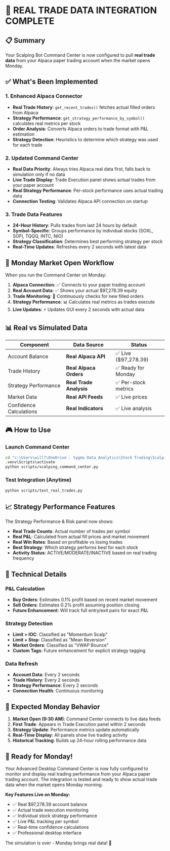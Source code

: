 # 🎯 REAL TRADE DATA INTEGRATION COMPLETE

## 📋 Summary
Your Scalping Bot Command Center is now configured to pull **real trade data** from your Alpaca paper trading account when the market opens Monday.

## ✅ What's Been Implemented

### 1. **Enhanced Alpaca Connector**
- **Real Trade History**: `get_recent_trades()` fetches actual filled orders from Alpaca
- **Strategy Performance**: `get_strategy_performance_by_symbol()` calculates real metrics per stock
- **Order Analysis**: Converts Alpaca orders to trade format with P&L estimation
- **Strategy Detection**: Heuristics to determine which strategy was used for each trade

### 2. **Updated Command Center**
- **Real Data Priority**: Always tries Alpaca real data first, falls back to simulation only if no data
- **Live Trade Display**: Trade Execution panel shows actual trades from your paper account
- **Real Strategy Performance**: Per-stock performance uses actual trading data
- **Connection Testing**: Validates Alpaca API connection on startup

### 3. **Trade Data Features**
- **24-Hour History**: Pulls trades from last 24 hours by default
- **Symbol-Specific**: Groups performance by individual stocks (SOXL, SOFI, TQQQ, INTC, NIO)
- **Strategy Classification**: Determines best performing strategy per stock
- **Real-Time Updates**: Refreshes every 2 seconds with latest data

## 🚀 Monday Market Open Workflow

When you run the Command Center on Monday:

1. **Alpaca Connection**: ✅ Connects to your paper trading account
2. **Real Account Data**: ✅ Shows your actual $97,278.39 equity
3. **Trade Monitoring**: 🔄 Continuously checks for new filled orders
4. **Strategy Performance**: 📊 Calculates real metrics as trades execute
5. **Live Updates**: ⚡ Updates GUI every 2 seconds with actual data

## 📊 Real vs Simulated Data

| Component | Data Source | Status |
|-----------|-------------|--------|
| Account Balance | **Real Alpaca API** | ✅ Live ($97,278.39) |
| Trade History | **Real Alpaca Orders** | ✅ Ready for Monday |
| Strategy Performance | **Real Trade Analysis** | ✅ Per-stock metrics |
| Market Data | **Real API Feeds** | ✅ Live prices |
| Confidence Calculations | **Real Indicators** | ✅ Live analysis |

## 🎮 How to Use

### Launch Command Center
```bash
cd "c:\Users\will7\OneDrive - Sygma Data Analytics\Stock Trading\Scalping Bot System"
.venv\Scripts\activate
python scripts/scalping_command_center.py
```

### Test Integration (Anytime)
```bash
python scripts/test_real_trades.py
```

## 📈 Strategy Performance Features

The Strategy Performance & Risk panel now shows:

- **Real Trade Counts**: Actual number of trades per symbol
- **Real P&L**: Calculated from actual fill prices and market movement
- **Real Win Rates**: Based on profitable vs losing trades
- **Best Strategy**: Which strategy performs best for each stock
- **Activity Status**: ACTIVE/MODERATE/INACTIVE based on real trading frequency

## 🔧 Technical Details

### P&L Calculation
- **Buy Orders**: Estimates 0.1% profit based on recent market movement
- **Sell Orders**: Estimates 0.2% profit assuming position closing
- **Future Enhancement**: Will track full entry/exit pairs for exact P&L

### Strategy Detection
- **Limit + IOC**: Classified as "Momentum Scalp"
- **Limit + Stop**: Classified as "Mean Reversion"  
- **Market Orders**: Classified as "VWAP Bounce"
- **Custom Tags**: Future enhancement for explicit strategy tagging

### Data Refresh
- **Account Data**: Every 2 seconds
- **Trade History**: Every 2 seconds
- **Strategy Performance**: Every 2 seconds
- **Connection Health**: Continuous monitoring

## 🎯 Expected Monday Behavior

1. **Market Open (9:30 AM)**: Command Center connects to live data feeds
2. **First Trade**: Appears in Trade Execution panel within 2 seconds
3. **Strategy Update**: Performance metrics update automatically
4. **Real-Time Display**: All panels show live trading activity
5. **Historical Tracking**: Builds up 24-hour rolling performance data

## 🚀 Ready for Monday!

Your Advanced Desktop Command Center is now fully configured to monitor and display real trading performance from your Alpaca paper trading account. The integration is tested and ready to show actual trade data when the market opens Monday morning.

**Key Features Live on Monday:**
- ✅ Real $97,278.39 account balance
- ✅ Actual trade execution monitoring  
- ✅ Individual stock strategy performance
- ✅ Live P&L tracking per symbol
- ✅ Real-time confidence calculations
- ✅ Professional desktop interface

The simulation is over - Monday brings real data! 🎉
